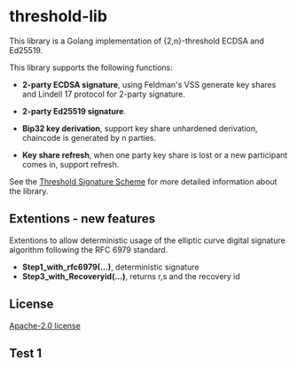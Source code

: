# threshold-lib

This library is a Golang implementation of {2,n}-threshold ECDSA and Ed25519.


This library supports the following functions:

- **2-party ECDSA signature**, using Feldman's VSS generate key shares and Lindell 17 protocol for 2-party
   signature.

- **2-party Ed25519 signature**.

-  **Bip32 key derivation**, support key share unhardened derivation, chaincode is generated by n parties.

- **Key share refresh**, when one party key share is lost or a new participant comes in, support refresh.

See the [Threshold Signature Scheme](docs/Threshold_Signature_Scheme.md) for more detailed information about the
library.


## Extentions - new features
Extentions to allow deterministic usage of the elliptic curve digital signature algorithm following the RFC 6979 standard.

   - **Step1_with_rfc6979(...)**, deterministic signature
   - **Step3_with_Recoveryid(...)**, returns r,s and the recovery id

## License

   [Apache-2.0 license](./LICENSE)


## Test 1
